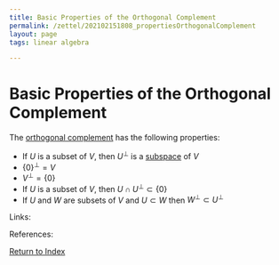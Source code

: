 ```yaml
---
title: Basic Properties of the Orthogonal Complement
permalink: /zettel/202102151808_propertiesOrthogonalComplement
layout: page
tags: linear algebra

---
```

# Basic Properties of the Orthogonal Complement

The [orthogonal complement](202102151112_orthogonalComplementDefinition) has the following properties:
- If $U$ is a subset of $V$, then $U^{\bot}$ is a [subspace](202102061429_subspaceDefinition) of $V$
- $\{ 0 \}^{\bot} = V$
- $V^{\bot} = \{ 0 \}$
- If $U$ is a subset of $V$, then $U \cap U^{\bot} \subset \{ 0 \}$ 
- If $U$ and $W$ are subsets of $V$ and $U \subset W$ then $W^{\bot} \subset U^{\bot}$

Links: 

References: 

[Return to Index](index)